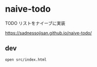 # naive-todo

TODO リストをナイーブに実装

https://sadnessojisan.github.io/naive-todo/

## dev

```sh
open src/index.html
```
